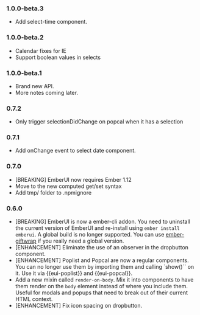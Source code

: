 ### 1.0.0-beta.3
- Add select-time component.

### 1.0.0-beta.2
- Calendar fixes for IE
- Support boolean values in selects

### 1.0.0-beta.1
- Brand new API.
- More notes coming later.


### 0.7.2
- Only trigger selectionDidChange on popcal when it has a selection

### 0.7.1
- Add onChange event to select date component.

### 0.7.0

- [BREAKING] EmberUI now requires Ember 1.12
- Move to the new computed get/set syntax
- Add tmp/ folder to .npmignore

### 0.6.0

- [BREAKING] EmberUI is now a ember-cli addon. You need to uninstall the current version of EmberUI and re-install using `ember install emberui`. A global build is no longer supported. You can use [ember-giftwrap](https://github.com/ef4/ember-giftwrap) if you really need a global version.
- [ENHANCEMENT] Eliminate the use of an observer in the dropbutton component.
- [ENHANCEMENT] Poplist and Popcal are now a regular components. You can no longer use them by importing them and calling `show()`` on it. Use it via {{eui-poplist}} and {{eui-popcal}}.
- Add a new mixin called `render-on-body`. Mix it into components to have them render on the `body` element instead of where you include them. Useful for modals and popups that need to break out of their current HTML context.
- [ENHANCEMENT] Fix icon spacing on dropbutton.
